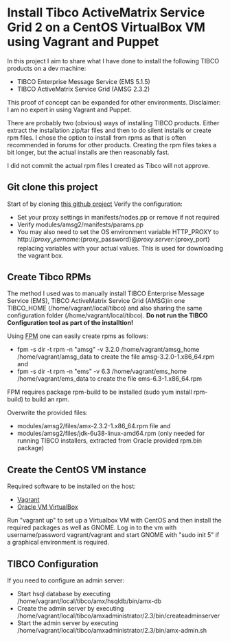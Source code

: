 # Install Tibco ActiveMatrix Service Grid 2 on a CentOS VirtualBox VM using Vagrant and Puppet

In this project I aim to share what I have done to install the following TIBCO products on a dev machine:
* TIBCO Enterprise Message Service (EMS 5.1.5)
* TIBCO ActiveMatrix Service Grid (AMSG 2.3.2)
 
This proof of concept can be expanded for other environments.
Disclaimer: I am no expert in using Vagrant and Puppet.

There are probably two (obvious) ways of installing TIBCO products. Either extract the installation zip/tar files and then to do silent installs or create rpm files.
I chose the option to install from rpms as that is often recommended in forums for other products. Creating the rpm files takes a bit longer, but the actual installs are then reasonably fast.

I did not commit the actual rpm files I created as Tibco will not approve.

## Git clone this project

Start of by cloning [this github project](https://github.com/charlbrink/vagrant-puppet-tibco-amsg2)
Verify the configuration:
* Set your proxy settings in manifests/nodes.pp or remove if not required
* Verify modules/amsg2/manifests/params.pp
* You may also need to set the OS environment variable HTTP_PROXY to http://${proxy_username}:${proxy_password}@${proxy.server}:${proxy_port} replacing variables with your actual values. This is used for downloading the vagrant box.

## Create Tibco RPMs

The method I used was to manually install TIBCO Enterprise Message Service (EMS), TIBCO ActiveMatrix Service Grid (AMSG)in one TIBCO_HOME (/home/vagrant/local/tibco) and also sharing the same configuration folder (/home/vagrant/local/tibco).
**Do not run the TIBCO Configuration tool as part of the installtion!**

Using [FPM](https://github.com/jordansissel/fpm/wiki) one can easily create rpms as follows:
* fpm -s dir -t rpm -n "amsg" -v 3.2.0 /home/vagrant/amsg_home /home/vagrant/amsg_data to create the file amsg-3.2.0-1.x86_64.rpm and
* fpm -s dir -t rpm -n "ems" -v 6.3 /home/vagrant/ems_home /home/vagrant/ems_data to create the file ems-6.3-1.x86_64.rpm

FPM requires package rpm-build to be installed (sudo yum install rpm-build) to build an rpm.

Overwrite the provided files:
* modules/amsg2/files/amx-2.3.2-1.x86_64.rpm file and
* modules/amsg2/files/jdk-6u38-linux-amd64.rpm (only needed for running TIBCO installers, extracted from Oracle provided rpm.bin package)

## Create the CentOS VM instance

Required software to be installed on the host:
* [Vagrant](http://www.vagrantup.com/)
* [Oracle VM VirtualBox](https://www.virtualbox.org/)

Run "vagrant up" to set up a Virtualbox VM with CentOS and then install the required packages as well as GNOME.
Log in to the vm with username/password vagrant/vagrant and start GNOME with "sudo init 5" if a graphical environment is required.

## TIBCO Configuration
If you need to configure an admin server:
* Start hsql database by executing /home/vagrant/local/tibco/amx/hsqldb/bin/amx-db 
* Create the admin server by executing /home/vagrant/local/tibco/amxadministrator/2.3/bin/createadminserver
* Start the admin server by executing /home/vagrant/local/tibco/amxadministrator/2.3/bin/amx-admin.sh
